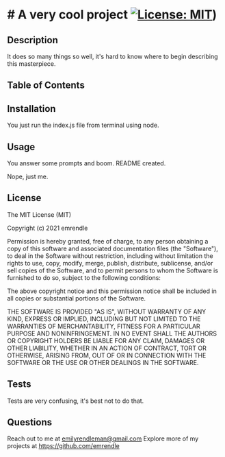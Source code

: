 # # A very cool project [![License: MIT](https://img.shields.io/badge/License-MIT-yellow.svg)](https://opensource.org/licenses/MIT))

## Description
It does so many things so well, it's hard to know where to begin describing this masterpiece.

## Table of Contents

## Installation
You just run the index.js file from terminal using node.

## Usage
You answer some prompts and boom. README created.

Nope, just me.

## License
The MIT License (MIT)

Copyright (c) 2021 emrendle

Permission is hereby granted, free of charge, to any person obtaining a copy of this software and associated documentation files (the "Software"), to deal in the Software without restriction, including without limitation the rights to use, copy, modify, merge, publish, distribute, sublicense, and/or sell copies of the Software, and to permit persons to whom the Software is furnished to do so, subject to the following conditions:

The above copyright notice and this permission notice shall be included in all copies or substantial portions of the Software.

THE SOFTWARE IS PROVIDED "AS IS", WITHOUT WARRANTY OF ANY KIND, EXPRESS OR IMPLIED, INCLUDING BUT NOT LIMITED TO THE WARRANTIES OF MERCHANTABILITY, FITNESS FOR A PARTICULAR PURPOSE AND NONINFRINGEMENT. IN NO EVENT SHALL THE AUTHORS OR COPYRIGHT HOLDERS BE LIABLE FOR ANY CLAIM, DAMAGES OR OTHER LIABILITY, WHETHER IN AN ACTION OF CONTRACT, TORT OR OTHERWISE, ARISING FROM, OUT OF OR IN CONNECTION WITH THE SOFTWARE OR THE USE OR OTHER DEALINGS IN THE SOFTWARE.

## Tests
Tests are very confusing, it's best not to do that.

## Questions
Reach out to me at emilyrendleman@gmail.com
Explore more of my projects at https://github.com/emrendle
